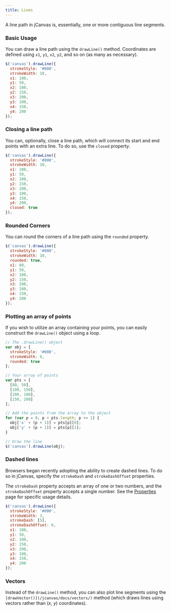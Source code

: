 ```yaml
---
title: Lines
---
```


A line path in jCanvas is, essentially, one or more contiguous line segments.

### Basic Usage

You can draw a line path using the `drawLine()` method. Coordinates are defined using `x1`, `y1`, `x2`, `y2`, and so on (as many as necessary).

```js
$('canvas').drawLine({
  strokeStyle: '#000',
  strokeWidth: 10,
  x1: 100,
  y1: 50,
  x2: 100,
  y2: 150,
  x3: 200,
  y3: 100,
  x4: 150,
  y4: 200
});
```

### Closing a line path

You can, optionally, close a line path, which will connect its start and end points with an extra line. To do so, use the `closed` property.

```js
$('canvas').drawLine({
  strokeStyle: '#000',
  strokeWidth: 10,
  x1: 100,
  y1: 50,
  x2: 100,
  y2: 150,
  x3: 200,
  y3: 100,
  x4: 150,
  y4: 200,
  closed: true
});
```

### Rounded Corners

You can round the corners of a line path using the `rounded` property.

```js
$('canvas').drawLine({
  strokeStyle: '#000',
  strokeWidth: 10,
  rounded: true,
  x1: 80,
  y1: 50,
  x2: 100,
  y2: 150,
  x3: 200,
  y3: 100,
  x4: 150,
  y4: 200
});
```

### Plotting an array of points

If you wish to utilize an array containing your points, you can easily construct the `drawLine()` object using a loop.

```js
// The .drawLine() object
var obj = {
  strokeStyle: '#000',
  strokeWidth: 6,
  rounded: true
};

// Your array of points
var pts = [
  [80, 50],
  [100, 150],
  [200, 100],
  [150, 200]
];

// Add the points from the array to the object
for (var p = 0; p < pts.length; p += 1) {
  obj['x' + (p + 1)] = pts[p][0];
  obj['y' + (p + 1)] = pts[p][1];
}

// Draw the line
$('canvas').drawLine(obj);
```

### Dashed lines

Browsers began recently adopting the ability to create dashed lines. To do so in jCanvas, specify the `strokeDash` and `strokeDashOffset` properties.

The `strokeDash` property accepts an array of one or two numbers, and the `strokeDashOffset` property accepts a single number. See the [Properties](/jcanvas/docs/properties/) page for specific usage details.

```js
$('canvas').drawLine({
  strokeStyle: '#000',
  strokeWidth: 3,
  strokeDash: [5],
  strokeDashOffset: 0,
  x1: 100,
  y1: 50,
  x2: 100,
  y2: 150,
  x3: 200,
  y3: 100,
  x4: 150,
  y4: 200
});
```

### Vectors

Instead of the `drawLine()` method, you can also plot line segments using the `[drawVector()](/jcanvas/docs/vectors/)` method (which draws lines using vectors rather than (_x_, _y_) coordinates).
